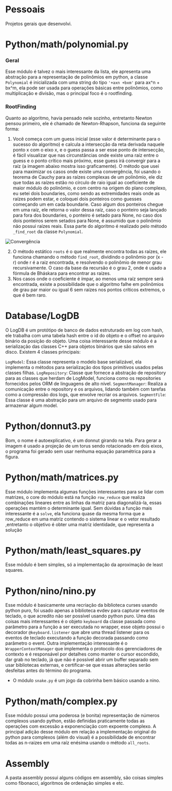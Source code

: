 # Pessoais
Projetos gerais que desenvolvi.

# Python/math/polynomial.py
### Geral
Esse módulo é talvez o mais interessante da lista, ele apresenta uma abstração para a representação de polinômios em python, a classe `Polynomial` é inicializada com uma string do tipo `'+axn +bxm'` para ax^n + bx^m, ela pode ser usada para operações básicas entre polinômios, como multiplicação e divisão, mas o principal foco é o rootfinding.

### RootFinding
Quanto ao algoritmo, havia pensado nele sozinho, entretanto Newton pensou primeiro, ele é chamado de Newton-Rhapson, funciona da seguinte forma:
1. Você começa com um guess inicial (esse valor é determinante para o sucesso do algoritmo) e calcula a intersecção da reta derivada naquele ponto x com o eixo x, e o guess passa a ser esse ponto de intersecção, é fácil visualizar que nas circunstâncias onde existe uma raíz entre o guess e o ponto crítico mais próximo, esse guess irá convergir para a raíz (a imagem abaixo mostra isso graficamente). O método que usei para maximizar os casos onde existe uma convergência, foi usando o teorema de Cauchy para as raízes complexas de um polinômio, ele diz que todas as raízes estão no círculo de raio igual ao coeficiente de maior módulo do polinômio, e com centro na origem do plano complexo, eu setei dois boundaries, como sendo as extremidades reais onde as raízes podem estar, e coloquei dois ponteiros como guesses começando um em cada boundarie. Caso algum dos ponteiros chegue em uma raíz, ele retorna o valor dessa raíz, caso o ponteiro seja lançado para fora dos boundaries, o ponteiro é setado para None, no caso dos dois ponteiros serem setados para None, é assumido que o polinômio não possui raízes reais. Essa parte do algoritmo é realizado pelo método `_find_root` da classe `Polynomial`.
   
![Convergência](https://media.geeksforgeeks.org/wp-content/uploads/20230704172946/Newton-Raphson-Method.png)

2. O método estático `roots` é o que realmente encontra todas as raízes, ele funciona chamando o método `find_root`, dividindo o polinômio por (x - r) onde r é a raiz encontrada, e resolvendo o polinômio de menor grau recursivamente. O caso da base da recursão é o grau 2, onde é usado a fórmula de Bháskara para encontrar as raízes.
3. Nos casos onde o coeficiente é ímpar, ao menos uma raíz sempre será encontrada, existe a possibilidade que o algoritmo falhe em polinômios de grau par maior ou igual 6 sem raízes nos pontos críticos extremos, o que é bem raro.

# Database/LogDB
O LogDB é um protótipo de banco de dados estruturado em log com hash, ele trabalha com uma tabela hash entre o id do objeto e o offset no arquivo binário da posição do objeto. Uma coisa interessante desse módulo é a serialização das classes C++ para objetos binários que são salvos em disco. Existem 4 classes principais:

`LogModel`: Essa classe representa o modelo base serializável, ela implementa o métodos para serialização dos tipos primitivos usados pelas classes filhas.
`LogRepository`: Classe que fornece a abstração de repository para as classes que herdam de LogModel, funciona como os repositories fornecidos pelos ORM de linguagens de alto nível.
`SegmentManager`: Realiza a comunicação entre o repository e os arquivos, lidando também com tarefas como a compressão dos logs, que envolve recriar os arquivos.
`SegmentFile`: Essa classe é uma abstração para um arquivo de segmento usado para armazenar algum model.

# Python/donnut3.py
Bom, o nome é autoexplicativo, é um donnut girando na tela.
Para gerar a imagem é usado a projeção de um torus sendo rotacionado em dois eixos, o programa foi gerado sem usar nenhuma equação paramétrica para a figura.

# Python/math/matrices.py
Esse módulo implementa algumas funções interessantes para se lidar com matrizes, o core do módulo está na função `row_reduce` que realiza combinações lineares entre as linhas da matriz para diagonalizá-la, essas operações mantém o determinante igual.
Sem dúvidas a função mais interessante é a `solve`, ela funciona quase da mesma forma que a row_reduce em uma matriz contendo o sistema linear e o vetor resultado ,entretanto o objetivo é obter uma matriz identidade, que representa a solução

# Python/math/least_squares.py
Esse módulo é bem simples, só a implementação da aproximação de least squares.

# Python/nino/nino.py
Esse módulo é basicamente uma recriação da biblioteca curses usando python puro, foi usado apenas a biblioteca evdev para capturar eventos de teclado, o que acredito não ser possível usando python puro. Uma das coisas mais interessantes é o objeto `keyboard` da classe passada como parâmetro para a função a ser executada no wrapper, esse objeto possui o decorador `@keyboard.listener` que abre uma thread listener para os eventos de teclado executando a função decorada passando como parâmetro o event. Outra implementação interessante é o `WrapperContextManager` que implementa o protocolo dos gerenciadores de contexto e é responsável por detalhes como manter o cursor escondido, dar grab no teclado, já que não é possível abrir um buffer separado sem usar bibliotecas externas, e certificar-se que essas alterações serão desfeitas antes do término do programa.

- O módulo `snake.py` é um jogo da cobrinha bem básico usando a nino.

# Python/math/complex.py
Esse módulo possui uma poderosa (e bonita) representação de números complexos usando python, estão definidas praticamente todas as operações com excessão a exponenciação com expoente complexo.
A principal adição desse módulo em relação a implementação original do python para complexos (além do visual) é a possibilidade de encontrar todas as n-raizes em uma raíz enésima usando o método `all_roots`.

# Assembly
A pasta assembly possui alguns códigos em assembly, são coisas simples como fibonacci, algoritmos de ordenação simples e etc.
